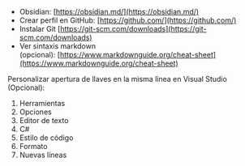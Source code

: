 -   Obsidian: [https://obsidian.md/](https://obsidian.md/)
-   Crear perfil en GitHub: [https://github.com/](https://github.com/)
-   Instalar Git [https://git-scm.com/downloads](https://git-scm.com/downloads)
-   Ver sintaxis markdown (opcional): [https://www.markdownguide.org/cheat-sheet](https://www.markdownguide.org/cheat-sheet)

Personalizar apertura de llaves en la misma línea en Visual Studio (Opcional):

1.  Herramientas
2.  Opciones
3.  Editor de texto
4.  C#
5.  Estilo de código
6.  Formato
7.  Nuevas líneas